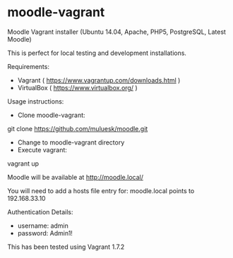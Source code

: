 # moodle-vagrant
Moodle Vagrant installer (Ubuntu 14.04, Apache, PHP5, PostgreSQL, Latest Moodle)

This is perfect for local testing and development installations.

Requirements:

- Vagrant ( https://www.vagrantup.com/downloads.html )
- VirtualBox ( https://www.virtualbox.org/ )

Usage instructions:

- Clone moodle-vagrant:

git clone https://github.com/muluesk/moodle.git 

- Change to moodle-vagrant directory
- Execute vagrant:

vagrant up

Moodle will be available at http://moodle.local/

You will need to add a hosts file entry for:
moodle.local points to 192.168.33.10

Authentication Details:

- username: admin
- password: Admin1!

This has been tested using Vagrant 1.7.2

